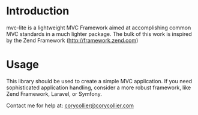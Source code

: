 
# Introduction
mvc-lite is a lightweight MVC Framework aimed at accomplishing common MVC
standards in a much lighter package. The bulk of this work is inspired by the
Zend Framework (http://framework.zend.com)

# Usage
This library should be used to create a simple MVC application. If you need
sophisticated application handling, consider a more robust framework, like
Zend Framework, Laravel, or Symfony.


Contact me for help at:
    corycollier@corycollier.com
